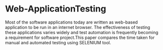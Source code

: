 # Web-ApplicationTesting
Most of the software applications today are written as web-based application to be run in an internet browser. The effectiveness of testing these applications varies widely and test automation is frequently becoming a requirement for software project.This paper compares the time taken for manual and automated testing using SELENIUM tool.
